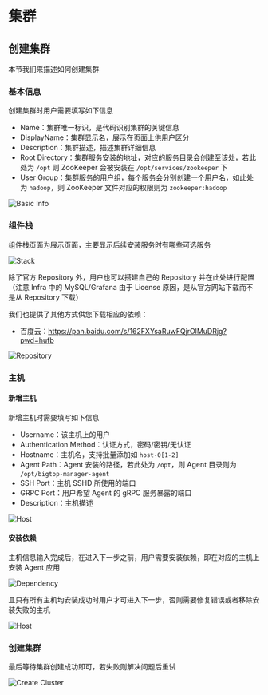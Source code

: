 # 集群
## 创建集群
本节我们来描述如何创建集群

### 基本信息
创建集群时用户需要填写如下信息
* Name：集群唯一标识，是代码识别集群的关键信息
* DisplayName：集群显示名，展示在页面上供用户区分
* Description：集群描述，描述集群详细信息
* Root Directory：集群服务安装的地址，对应的服务目录会创建至该处，若此处为 `/opt` 则 ZooKeeper 会被安装在 `/opt/services/zookeeper` 下
* User Group：集群服务的用户组，每个服务会分别创建一个用户名，如此处为 `hadoop`，则 ZooKeeper 文件对应的权限则为 `zookeeper:hadoop`

![Basic Info](https://github.com/user-attachments/assets/4fb8ccad-0694-4b9a-a0ac-33c736575391)

### 组件栈
组件栈页面为展示页面，主要显示后续安装服务时有哪些可选服务

![Stack](https://github.com/user-attachments/assets/faf1112c-f0a6-4353-ba63-83abbb819c29)

除了官方 Repository 外，用户也可以搭建自己的 Repository 并在此处进行配置（注意 Infra 中的 MySQL/Grafana 由于 License 原因，是从官方网站下载而不是从 Repository 下载）

我们也提供了其他方式供您下载相应的依赖：
* 百度云：https://pan.baidu.com/s/162FXYsaRuwFQjrOlMuDRjg?pwd=hufb

![Repository](https://github.com/user-attachments/assets/9ff12f07-5a15-42e7-84d7-a3eab3455468)

### 主机
#### 新增主机
新增主机时需要填写如下信息
* Username：该主机上的用户
* Authentication Method：认证方式，密码/密钥/无认证
* Hostname：主机名，支持批量添加如 `host-0[1-2]`
* Agent Path：Agent 安装的路径，若此处为 `/opt`，则 Agent 目录则为 `/opt/bigtop-manager-agent`
* SSH Port：主机 SSHD 所使用的端口
* GRPC Port：用户希望 Agent 的 gRPC 服务暴露的端口
* Description：主机描述

![Host](https://github.com/user-attachments/assets/761b9931-54f3-4309-adc0-87b611b68e7f)

#### 安装依赖
主机信息输入完成后，在进入下一步之前，用户需要安装依赖，即在对应的主机上安装 Agent 应用

![Dependency](https://github.com/user-attachments/assets/0dedfbb3-dfbb-4d06-8a9c-d0e0366a1f50)

且只有所有主机均安装成功时用户才可进入下一步，否则需要修复错误或者移除安装失败的主机

![Host](https://github.com/user-attachments/assets/c836e570-fa6a-411f-b3b4-0efb4b55d6ef)

### 创建集群
最后等待集群创建成功即可，若失败则解决问题后重试

![Create Cluster](https://github.com/user-attachments/assets/339a289e-c718-4953-bdb2-15232978fd49)